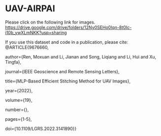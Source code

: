 # UAV-AIRPAI
Please click on the following link for images.
https://drive.google.com/drive/folders/12Ny0SEHo0lqn-8t0Ic-i10b_ywXLmNKK?usp=sharing

If you use this dataset and code in a publication, please cite: 
@ARTICLE{9676660,

  author={Ren, Moxuan and Li, Jianan and Song, Liqiang and Li, Hui and Xu, Tingfa},

  journal={IEEE Geoscience and Remote Sensing Letters}, 

  title={MLP-Based Efficient Stitching Method for UAV Images}, 

  year={2022},

  volume={19},

  number={},

  pages={1-5},

  doi={10.1109/LGRS.2022.3141890}}
